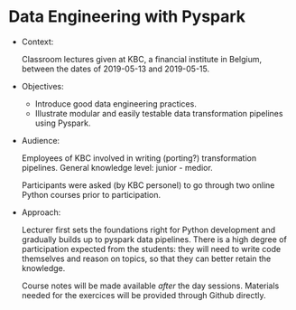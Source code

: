 # Data Engineering with Pyspark

* Context: 
  
  Classroom lectures given at KBC, a financial institute in Belgium, between the dates of 2019-05-13 and 2019-05-15.

* Objectives:

  - Introduce good data engineering practices.
  - Illustrate modular and easily testable data transformation pipelines using Pyspark.
  
* Audience:

  Employees of KBC involved in writing (porting?) transformation pipelines. General knowledge level: junior - medior.
  
  Participants were asked (by KBC personel) to go through two online Python courses prior to participation.

* Approach:

  Lecturer first sets the foundations right for Python development and gradually builds up to pyspark data pipelines.
  There is a high degree of participation expected from the students: they will need to write code themselves and reason on topics, so that they can better retain the knowledge. 
  
  Course notes will be made available _after_ the day sessions. Materials needed for the exercices will be provided through Github directly.